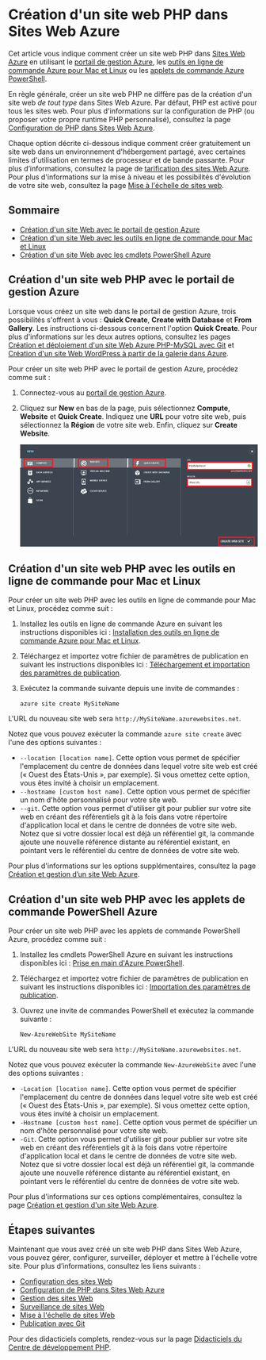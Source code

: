 <properties title="How to create a PHP website in Azure Websites" pageTitle="How to create a PHP website in Azure Websites" metaKeywords="PHP Azure Web Sites" description="Learn how to create a PHP website in Azure Websites" documentationCenter="PHP" services="Web Sites" editor="mollybos" manager="wpickett" authors="cephalin" />

<tags ms.service="web-sites" ms.workload="web" ms.tgt_pltfrm="na" ms.devlang="PHP" ms.topic="article" ms.date="01/01/1900" ms.author="cephalin"></tags>

# Création d'un site web PHP dans Sites Web Azure

Cet article vous indique comment créer un site web PHP dans [Sites Web Azure][] en utilisant le [portail de gestion Azure][], les [outils en ligne de commande Azure pour Mac et Linux][] ou les [applets de commande Azure PowerShell][].

En règle générale, créer un site web PHP ne diffère pas de la création d'un site web *de tout type* dans Sites Web Azure. Par défaut, PHP est activé pour tous les sites web. Pour plus d'informations sur la configuration de PHP (ou proposer votre propre runtime PHP personnalisé), consultez la page [Configuration de PHP dans Sites Web Azure][].

Chaque option décrite ci-dessous indique comment créer gratuitement un site web dans un environnement d'hébergement partagé, avec certaines limites d'utilisation en termes de processeur et de bande passante. Pour plus d’informations, consultez la page de [tarification des sites Web Azure][]. Pour plus d'informations sur la mise à niveau et les possibilités d'évolution de votre site web, consultez la page [Mise à l'échelle de sites web][].

## Sommaire

-   [Création d'un site Web avec le portail de gestion Azure][]
-   [Création d'un site Web avec les outils en ligne de commande pour Mac et Linux][]
-   [Création d'un site Web avec les cmdlets PowerShell Azure][]

## <a name="portal"></a>Création d'un site web PHP avec le portail de gestion Azure

Lorsque vous créez un site web dans le portail de gestion Azure, trois possibilités s'offrent à vous : **Quick Create**, **Create with Database** et **From Gallery**. Les instructions ci-dessous concernent l'option **Quick Create**. Pour plus d'informations sur les deux autres options, consultez les pages [Création et déploiement d'un site Web Azure PHP-MySQL avec Git][] et [Création d'un site Web WordPress à partir de la galerie dans Azure][].

Pour créer un site web PHP avec le portail de gestion Azure, procédez comme suit :

1.  Connectez-vous au [portail de gestion Azure][].
2.  Cliquez sur **New** en bas de la page, puis sélectionnez **Compute**, **Website** et **Quick Create**. Indiquez une **URL** pour votre site web, puis sélectionnez la **Région** de votre site web. Enfin, cliquez sur **Create Website**.

    ![Sélectionner Quick Create][]

## <a name="XplatTools"></a>Création d'un site web PHP avec les outils en ligne de commande pour Mac et Linux

Pour créer un site web PHP avec les outils en ligne de commande pour Mac et Linux, procédez comme suit :

1.  Installez les outils en ligne de commande Azure en suivant les instructions disponibles ici : [Installation des outils en ligne de commande Azure pour Mac et Linux][].

2.  Téléchargez et importez votre fichier de paramètres de publication en suivant les instructions disponibles ici : [Téléchargement et importation des paramètres de publication][].

3.  Exécutez la commande suivante depuis une invite de commandes :

        azure site create MySiteName

L'URL du nouveau site web sera `http://MySiteName.azurewebsites.net`.

Notez que vous pouvez exécuter la commande `azure site create` avec l'une des options suivantes :

-   `--location [location name]`. Cette option vous permet de spécifier l'emplacement du centre de données dans lequel votre site web est créé (« Ouest des États-Unis », par exemple). Si vous omettez cette option, vous êtes invité à choisir un emplacement.
-   `--hostname [custom host name]`. Cette option vous permet de spécifier un nom d'hôte personnalisé pour votre site web.
-   `--git`. Cette option vous permet d'utiliser git pour publier sur votre site web en créant des référentiels git à la fois dans votre répertoire d'application local et dans le centre de données de votre site web. Notez que si votre dossier local est déjà un référentiel git, la commande ajoute une nouvelle référence distante au référentiel existant, en pointant vers le référentiel du centre de données de votre site web.

Pour plus d'informations sur les options supplémentaires, consultez la page [Création et gestion d’un site Web Azure][].

## <a name="PowerShell"></a>Création d'un site web PHP avec les applets de commande PowerShell Azure

Pour créer un site web PHP avec les applets de commande PowerShell Azure, procédez comme suit :

1.  Installez les cmdlets PowerShell Azure en suivant les instructions disponibles ici : [Prise en main d'Azure PowerShell][].

2.  Téléchargez et importez votre fichier de paramètres de publication en suivant les instructions disponibles ici : [Importation des paramètres de publication][].

3.  Ouvrez une invite de commandes PowerShell et exécutez la commande suivante :

        New-AzureWebSite MySiteName

L'URL du nouveau site web sera `http://MySiteName.azurewebsites.net`.

Notez que vous pouvez exécuter la commande `New-AzureWebSite` avec l'une des options suivantes :

-   `-Location [location name]`. Cette option vous permet de spécifier l'emplacement du centre de données dans lequel votre site web est créé (« Ouest des États-Unis », par exemple). Si vous omettez cette option, vous êtes invité à choisir un emplacement.
-   `-Hostname [custom host name]`. Cette option vous permet de spécifier un nom d'hôte personnalisé pour votre site web.
-   `-Git`. Cette option vous permet d'utiliser git pour publier sur votre site web en créant des référentiels git à la fois dans votre répertoire d'application local et dans le centre de données de votre site web. Notez que si votre dossier local est déjà un référentiel git, la commande ajoute une nouvelle référence distante au référentiel existant, en pointant vers le référentiel du centre de données de votre site web.

Pour plus d'informations sur ces options complémentaires, consultez la page [Création et gestion d'un site Web Azure][].

## <a name="NextSteps"></a>Étapes suivantes

Maintenant que vous avez créé un site web PHP dans Sites Web Azure, vous pouvez gérer, configurer, surveiller, déployer et mettre à l'échelle votre site. Pour plus d’informations, consultez les liens suivants :

-   [Configuration des sites Web][]
-   [Configuration de PHP dans Sites Web Azure][Configuration de PHP dans Sites Web Azure]
-   [Gestion des sites Web][]
-   [Surveillance de sites Web][]
-   [Mise à l'échelle de sites Web][Mise à l'échelle de sites web]
-   [Publication avec Git][]

Pour des didacticiels complets, rendez-vous sur la page [Didacticiels du Centre de développement PHP][].

  [Sites Web Azure]: /fr-fr/manage/services/web-sites/
  [portail de gestion Azure]: http://manage.windowsazure.com/
  [outils en ligne de commande Azure pour Mac et Linux]: /fr-fr/develop/php/how-to-guides/command-line-tools/
  [applets de commande Azure PowerShell]: /fr-fr/develop/php/how-to-guides/powershell-cmdlets/
  [Configuration de PHP dans Sites Web Azure]: /fr-fr/develop/php/common-tasks/configure-php-web-site/
  [tarification des sites Web Azure]: http://www.windowsazure.com/fr-fr/pricing/details/#header-1
  [Mise à l'échelle de sites web]: /fr-fr/manage/services/web-sites/how-to-scale-websites/
  [Création d'un site Web avec le portail de gestion Azure]: #portal
  [Création d'un site Web avec les outils en ligne de commande pour Mac et Linux]: #XplatTools
  [Création d'un site Web avec les cmdlets PowerShell Azure]: #PowerShell
  [Création et déploiement d'un site Web Azure PHP-MySQL avec Git]: /fr-fr/develop/php/tutorials/website-w-mysql-and-git/
  [Création d'un site Web WordPress à partir de la galerie dans Azure]: /fr-fr/develop/php/tutorials/website-from-gallery/
  [Sélectionner Quick Create]: ./media/web-sites-php-create-web-sites/select-quickcreate-website.png
  [Installation des outils en ligne de commande Azure pour Mac et Linux]: /fr-fr/develop/php/how-to-guides/command-line-tools/#Download
  [Téléchargement et importation des paramètres de publication]: /fr-fr/develop/php/how-to-guides/command-line-tools/#Account
  [Création et gestion d’un site Web Azure]: /fr-fr/develop/php/how-to-guides/command-line-tools/#WebSites
  [Prise en main d'Azure PowerShell]: /fr-fr/develop/php/how-to-guides/powershell-cmdlets/#GetStarted
  [Importation des paramètres de publication]: /fr-fr/develop/php/how-to-guides/powershell-cmdlets/#ImportPubSettings
  [Création et gestion d'un site Web Azure]: /fr-fr/develop/php/how-to-guides/powershell-cmdlets/#WebSite
  [Configuration des sites Web]: /fr-fr/manage/services/web-sites/how-to-configure-websites/
  [Gestion des sites Web]: /fr-fr/manage/services/web-sites/how-to-manage-websites/
  [Surveillance de sites Web]: /fr-fr/manage/services/web-sites/how-to-monitor-websites/
  [Publication avec Git]: /fr-fr/develop/php/common-tasks/publishing-with-git/
  [Didacticiels du Centre de développement PHP]: /fr-fr/develop/php/tutorials/
